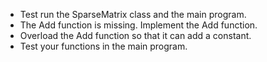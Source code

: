  - Test run the SparseMatrix class and the main program.
 - The Add function is missing. Implement the Add function.
 - Overload the Add function so that it can add a constant.
 - Test your functions in the main program.
